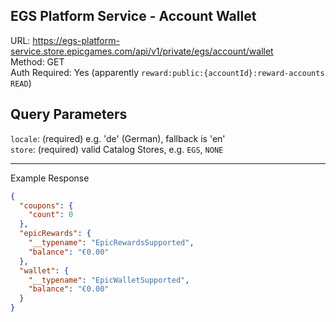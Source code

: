## EGS Platform Service - Account Wallet

URL: https://egs-platform-service.store.epicgames.com/api/v1/private/egs/account/wallet \
Method: GET \
Auth Required: Yes (apparently `reward:public:{accountId}:reward-accounts	READ`)

## Query Parameters

`locale`: (required) e.g. 'de' (German), fallback is 'en' <br/>
`store`: (required) valid Catalog Stores, e.g. `EGS`, `NONE` <br/>

---

Example Response

```json
{
  "coupons": {
    "count": 0
  },
  "epicRewards": {
    "__typename": "EpicRewardsSupported",
    "balance": "€0.00"
  },
  "wallet": {
    "__typename": "EpicWalletSupported",
    "balance": "€0.00"
  }
}
```
